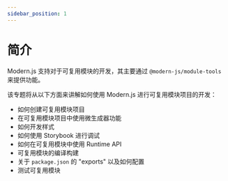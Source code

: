```yaml
---
sidebar_position: 1
---
```


# 简介

Modern.js 支持对于可复用模块的开发，其主要通过 `@modern-js/module-tools` 来提供功能。

该专题将从以下方面来讲解如何使用 Modern.js 进行可复用模块项目的开发：

- 如何创建可复用模块项目
- 在可复用模块项目中使用微生成器功能
- 如何开发样式
- 如何使用 Storybook 进行调试
- 如何在可复用模块中使用 Runtime API
- 可复用模块的编译构建
- 关于 `package.json` 的 "exports" 以及如何配置
- 测试可复用模块
